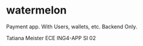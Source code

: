 # watermelon

Payment app. With Users, wallets, etc.
Backend Only.

Tatiana Meister
ECE ING4-APP SI 02

